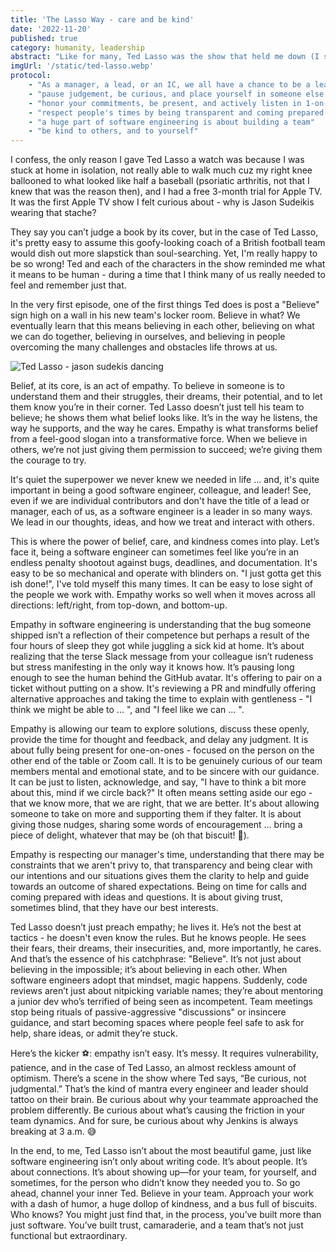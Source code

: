```yaml
---
title: 'The Lasso Way - care and be kind'
date: '2022-11-20'
published: true
category: humanity, leadership
abstract: "Like for many, Ted Lasso was the show that held me down (I should really say, up) through Covid and some tough times. But it's come to mean more and unsurprisingly many of its themes applies to engineering life."
imgUrl: '/static/ted-lasso.webp'
protocol:
    - "As a manager, a lead, or an IC, we all have a chance to be a leader"
    - "pause judgement, be curious, and place yourself in someone else's shoes"
    - "honor your commitments, be present, and actively listen in 1-on-1's"
    - "respect people's times by being transparent and coming prepared - don't make people guess what's going on"
    - "a huge part of software engineering is about building a team"
    - "be kind to others, and to yourself"
---
```


I confess, the only reason I gave Ted Lasso a watch was because I was stuck at home in isolation, not really able to walk much cuz my right knee ballooned to what looked like half a baseball (psoriatic arthritis, not that I knew that was the reason then), and I had a free 3-month trial for Apple TV.  It was the first Apple TV show I felt curious about - why is Jason Sudeikis
wearing that stache?

They say you can’t judge a book by its cover, but in the case of Ted Lasso, it's pretty easy to assume this goofy-looking coach of a British football team would dish out more slapstick than soul-searching. Yet, I'm really happy to be so wrong!  Ted and each of the characters in the show reminded me what it means to be human - during a time that I think many of us really needed to feel and remember just that.

In the very first episode, one of the first things Ted does is post a "Believe" sign high on a wall in his new team's locker room.  Believe in what? We eventually learn that this means believing in each other, believing on what we can do together, believing in ourselves, and believing in people overcoming the many challenges and obstacles life throws at us.

![Ted Lasso - jason sudekis dancing](https://i.makeagif.com/media/2-20-2021/789rFq.gif)

Belief, at its core, is an act of empathy. To believe in someone is to understand them and their struggles, their dreams, their potential, and to let them know you’re in their corner. Ted Lasso doesn’t just tell his team to believe; he shows them what belief looks like. It’s in the way he listens, the way he supports, and the way he cares. Empathy is what transforms belief from a feel-good slogan into a transformative force. When we believe in others, we’re not just giving them permission to succeed; we’re giving them the courage to try.

It's quiet the superpower we never knew we needed in life ... and, it's quite important in being a good software engineer, colleague, and leader!  See, even if we are individual contributors and don't have the title of a lead or manager, each of us, as a software engineer is a leader in so many ways.  We lead in our thoughts, ideas, and how we treat and interact with others.

This is where the power of belief, care, and kindness comes into play. Let’s face it, being a software engineer can sometimes feel like you’re in an endless penalty shootout against bugs, deadlines, and documentation. It's easy to be so mechanical and operate with blinders on. "I just gotta get this ish done!", I've told myself this many times.  It can be easy to lose sight of the people we work with.  Empathy works so well when it moves across all directions: left/right, from top-down, and bottom-up.

Empathy in software engineering is understanding that the bug someone shipped isn’t a reflection of their competence but perhaps a result of the four hours of sleep they got while juggling a sick kid at home. It’s about realizing that the terse Slack message from your colleague isn’t rudeness but stress manifesting in the only way it knows how. It’s pausing long enough to see the human behind the GitHub avatar.  It's offering to pair on a ticket without putting on a show.  It's reviewing a PR and mindfully offering alternative approaches and taking the time to explain with gentleness - "I think we might be able to ... ", and "I feel like we can ... ".  

Empathy is allowing our team to explore solutions, discuss these openly, provide the time for thought and feedback, and delay any judgment.  It is about fully being present for one-on-ones - focused on the person on the other end of the table or Zoom call. It is to be genuinely curious of our team members mental and emotional state, and to be sincere with our guidance.  It can be just to listen, acknowledge, and say, "I have to think a bit more about this, mind if we circle back?" It often means setting aside our ego - that we know more, that we are right, that we are better.   It's about allowing someone to take on more and supporting them if they falter.  It is about giving those nudges, sharing some words of encouragement ... bring a piece of delight, whatever that may be (oh that biscuit! 🍪).

Empathy is respecting our manager's time, understanding that there may be constraints that we aren't privy to, that transparency and being clear with our intentions and our situations gives them the clarity to help and guide towards an outcome of shared expectations.  Being on time for calls and coming prepared with ideas and questions. It is about giving trust, sometimes blind, that they have our best interests.  

Ted Lasso doesn’t just preach empathy; he lives it. He’s not the best at tactics - he doesn't even know the rules. But he knows people. He sees their fears, their dreams, their insecurities, and, more importantly, he cares. And that’s the essence of his catchphrase: "Believe". It’s not just about believing in the impossible; it’s about believing in each other. When software engineers adopt that mindset, magic happens. Suddenly, code reviews aren’t just about nitpicking variable names; they’re about mentoring a junior dev who’s terrified of being seen as incompetent. Team meetings stop being rituals of passive-aggressive "discussions" or insincere guidance, and start becoming spaces where people feel safe to ask for help, share ideas, or admit they’re stuck.

Here’s the kicker ⚽️: empathy isn’t easy. It’s messy. It requires vulnerability, patience, and in the case of Ted Lasso, an almost reckless amount of optimism. There’s a scene in the show where Ted says, “Be curious, not judgmental.” That’s the kind of mantra every engineer and leader should tattoo on their brain. Be curious about why your teammate approached the problem differently. Be curious about what’s causing the friction in your team dynamics. And for sure, be curious about why Jenkins is always breaking at 3 a.m. 😅

In the end, to me, Ted Lasso isn’t about the most beautiful game, just like software engineering isn’t only about writing code. It’s about people. It’s about connections. It’s about showing up—for your team, for yourself, and sometimes, for the person who didn’t know they needed you to. So go ahead, channel your inner Ted. Believe in your team. Approach your work with a dash of humor, a huge dollop of kindness, and a bus full of biscuits. Who knows? You might just find that, in the process, you’ve built more than just software. You’ve built trust, camaraderie, and a team that’s not just functional but extraordinary.
